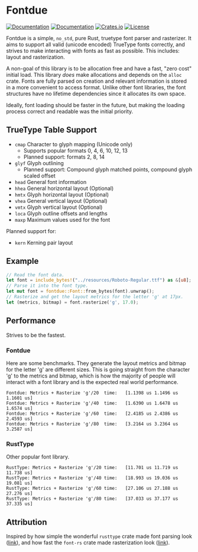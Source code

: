 # Fontdue

[![Documentation](https://travis-ci.org/mooman219/fontdue.svg?branch=master)](https://travis-ci.org/mooman219/fontdue)
[![Documentation](https://docs.rs/fontdue/badge.svg)](https://docs.rs/fontdue)
[![Crates.io](https://img.shields.io/crates/v/fontdue.svg)](https://crates.io/crates/fontdue)
[![License](https://img.shields.io/crates/l/fontdue.svg)](https://github.com/mooman219/fontdue/blob/master/LICENSE)

Fontdue is a simple, `no_std`, pure Rust, truetype font parser and rasterizer. It aims to support all valid (unicode encoded) TrueType fonts correctly, and strives to make interacting with fonts as fast as possible. This includes: layout and rasterization.

A non-goal of this library is to be allocation free and have a fast, "zero cost" initial load. This library _does_ make allocations and depends on the `alloc` crate. Fonts are fully parsed on creation and relevant information is stored in a more convenient to access format. Unlike other font libraries, the font structures have no lifetime dependencies since it allocates its own space.

Ideally, font loading should be faster in the future, but making the loading process correct and readable was the initial priority.

## TrueType Table Support
- `cmap` Character to glyph mapping (Unicode only)
  - Supports popular formats 0, 4, 6, 10, 12, 13
  - Planned support: formats 2, 8, 14
- `glyf` Glyph outlining
  - Planned support: Compound glyph matched points, compound glyph scaled offset
- `head` General font information
- `hhea` General horizontal layout (Optional)
- `hmtx` Glyph horizontal layout (Optional)
- `vhea` General vertical layout (Optional)
- `vmtx` Glyph vertical layout (Optional)
- `loca` Glyph outline offsets and lengths
- `maxp` Maximum values used for the font

Planned support for:
- `kern` Kerning pair layout

## Example

```rust
// Read the font data.
let font = include_bytes!("../resources/Roboto-Regular.ttf") as &[u8];
// Parse it into the font type.
let mut font = fontdue::Font::from_bytes(font).unwrap();
// Rasterize and get the layout metrics for the letter 'g' at 17px.
let (metrics, bitmap) = font.rasterize('g', 17.0);
```

## Performance

Strives to be the fastest.

### Fontdue

Here are some benchmarks. They generate the layout metrics and bitmap for the letter 'g' are different sizes. This is going straight from the character 'g' to the metrics and bitmap, which is how the majority of people will interact with a font library and is the expected real world performance.

```
Fontdue: Metrics + Rasterize 'g'/20  time:   [1.1398 us 1.1496 us 1.1601 us]
Fontdue: Metrics + Rasterize 'g'/40  time:   [1.6390 us 1.6478 us 1.6574 us]
Fontdue: Metrics + Rasterize 'g'/60  time:   [2.4185 us 2.4386 us 2.4593 us]
Fontdue: Metrics + Rasterize 'g'/80  time:   [3.2164 us 3.2364 us 3.2587 us]
```

### RustType

Other popular font library.

```
RustType: Metrics + Rasterize 'g'/20 time:   [11.701 us 11.719 us 11.738 us]
RustType: Metrics + Rasterize 'g'/40 time:   [18.993 us 19.036 us 19.081 us]
RustType: Metrics + Rasterize 'g'/60 time:   [27.106 us 27.188 us 27.276 us]
RustType: Metrics + Rasterize 'g'/80 time:   [37.033 us 37.177 us 37.335 us]
```

## Attribution

Inspired by how simple the wonderful `rusttype` crate made font parsing look ([link](https://gitlab.redox-os.org/redox-os/rusttype)), and how fast the `font-rs` crate made rasterization look ([link](https://github.com/raphlinus/font-rs)).
